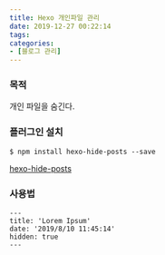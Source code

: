 ```yaml
---
title: Hexo 개인파일 관리
date: 2019-12-27 00:22:14
tags:
categories:
- [블로그 관리]
---
```


### 목적
개인 파일을 숨긴다.

### 플러그인 설치
```
$ npm install hexo-hide-posts --save
```
[hexo-hide-posts](https://github.com/printempw/hexo-hide-posts)

### 사용법
```
---
title: 'Lorem Ipsum'
date: '2019/8/10 11:45:14'
hidden: true
---
```
